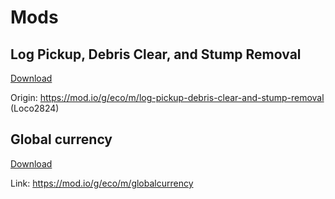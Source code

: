 # Mods

## Log Pickup, Debris Clear, and Stump Removal
[Download](Release/logpickupdebrisclear.zip)

Origin:
https://mod.io/g/eco/m/log-pickup-debris-clear-and-stump-removal (Loco2824)

## Global currency
[Download](Release/globalcurrency.zip)

Link:
https://mod.io/g/eco/m/globalcurrency
